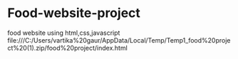# Food-website-project
food website using html,css,javascript
file:///C:/Users/vartika%20gaur/AppData/Local/Temp/Temp1_food%20project%20(1).zip/food%20project/index.html
